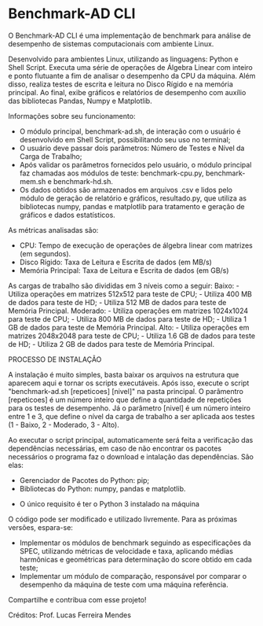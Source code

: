 # Benchmark-AD CLI

O Benchmark-AD CLI é uma implementação de benchmark para análise de desempenho de sistemas computacionais com ambiente Linux. 

Desenvolvido para ambientes Linux, utilizando as linguagens: Python e Shell Script.
Executa uma série de operações de Álgebra Linear com inteiro e ponto flutuante a fim de analisar o desempenho da CPU da máquina. 
Além disso, realiza testes de escrita e leitura no Disco Rígido e na memória principal. 
Ao final, exibe gráficos e relatórios de desempenho com auxílio das bibliotecas Pandas, Numpy e Matplotlib.

Informações sobre seu funcionamento:
  - O módulo principal, benchmark-ad.sh, de interação com o usuário é desenvolvido em Shell Script, possibilitando seu uso no terminal;
  - O usuário deve passar dois parâmetros: Número de Testes e Nível da Carga de Trabalho;
  - Após validar os parâmetros fornecidos pelo usuário, o módulo principal faz chamadas aos módulos de teste: benchmark-cpu.py, benchmark-mem.sh e benchmark-hd.sh.
  - Os dados obtidos são armazenados em arquivos .csv e lidos pelo módulo de geração de relatório e gráficos, resultado.py, que utiliza as bibliotecas numpy, pandas e matplotlib para tratamento e geração de gráficos e dados estatísticos.

As métricas analisadas são: 
  - CPU: Tempo de execução de operações de álgebra linear com matrizes (em segundos).
  - Disco Rígido: Taxa de Leitura e Escrita de dados (em MB/s)
  - Memória Principal: Taxa de Leitura e Escrita de dados (em GB/s)

As cargas de trabalho são divididas em 3 níveis como a seguir: 
  Baixo:
    - Utiliza operações em matrizes 512x512 para teste de CPU;
    - Utiliza 400 MB de dados para teste de HD;
    - Utiliza 512 MB de dados para teste de Memória Principal.
  Moderado:
    - Utiliza operações em matrizes 1024x1024 para teste de CPU;
    - Utiliza 800 MB de dados para teste de HD;
    - Utiliza 1 GB de dados para teste de Memória Principal.
  Alto:
    - Utiliza operações em matrizes 2048x2048 para teste de CPU;
    - Utiliza 1.6 GB de dados para teste de HD;
    - Utiliza 2 GB de dados para teste de Memória Principal.


PROCESSO DE INSTALAÇÃO

A instalação é muito simples, basta baixar os arquivos na estrutura que aparecem aqui e tornar os scripts executáveis. Após isso, execute o script "benchmark-ad.sh [repeticoes] [nivel]" na pasta principal. O parâmentro [repeticoes] é um número inteiro que define a quantidade de repetições para os testes de desempenho. Já o parâmetro [nivel] é um número inteiro entre 1 e 3, que define o nível da carga de trabalho a ser aplicada aos testes (1 - Baixo, 2 - Moderado, 3 - Alto).
  
Ao executar o script principal, automaticamente será feita a verificação das dependências necessárias, em caso de não encontrar os pacotes necessários o programa faz o download e intalação das dependências. São elas:

  - Gerenciador de Pacotes do Python: pip;
  - Bibliotecas do Python: numpy, pandas e matplotlib.

* O único requisito é ter o Python 3 instalado na máquina



O código pode ser modificado e utilizado livremente.
Para as próximas versões, espara-se:
  - Implementar os módulos de benchmark seguindo as especificações da SPEC, utilizando métricas de velocidade e taxa, aplicando médias harmônicas e geométricas para determinação do score obtido em cada teste;
  - Implementar um módulo de comparação, responsável por comparar o desempenho da máquina de teste com uma máquina referência.

Compartilhe e contribua com esse projeto!

Créditos: Prof. Lucas Ferreira Mendes

